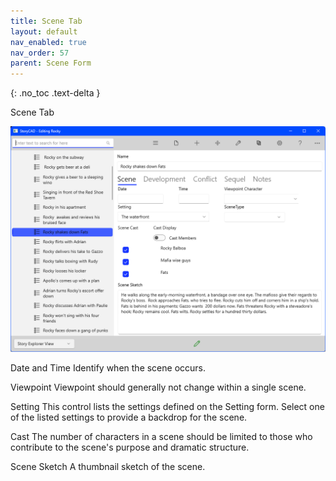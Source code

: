 ```yaml
---
title: Scene Tab
layout: default
nav_enabled: true
nav_order: 57
parent: Scene Form
---
```

{: .no_toc .text-delta }

Scene Tab

![](../media/Scene-Scene-Tab.png)

Date and Time		Identify when the scene occurs.

Viewpoint		Viewpoint should generally not change within a single scene.

Setting		This control lists the settings defined on the Setting form.  Select one of the listed settings to provide a backdrop for the scene.

Cast		The number of characters in a scene should be limited to those who contribute to the scene's purpose and dramatic structure.

Scene Sketch		A thumbnail sketch of the scene.


